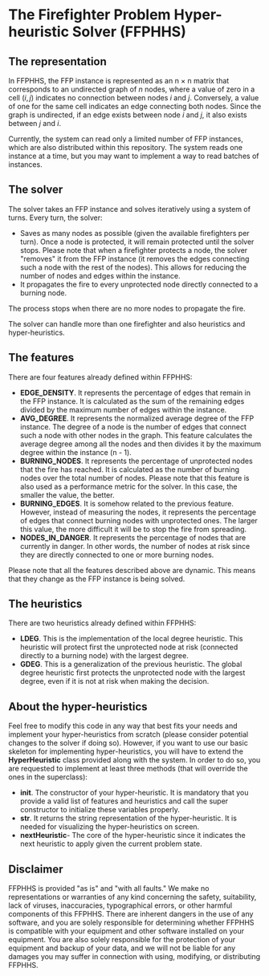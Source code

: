# The Firefighter Problem Hyper-heuristic Solver (FFPHHS)

## The representation

In FFPHHS, the FFP instance is represented as an n $\times$ n matrix that corresponds to an undirected graph of $n$ nodes, where a value of zero in a cell $(i, j$) indicates no connection between nodes $i$ and $j$. Conversely, a value of one for the same cell indicates an edge connecting both nodes. Since the graph is undirected, if an edge exists between node $i$ and $j$, it also exists between $j$ and $i$.

Currently, the system can read only a limited number of FFP instances, which are also distributed within this repository. The system reads one instance at a time, but you may want to implement a way to read batches of instances.

## The solver

The solver takes an FFP instance and solves iteratively using a system of turns. Every turn, the solver:

- Saves as many nodes as possible (given the available firefighters per turn). Once a node is protected, it will remain protected until the solver stops. Please note that when a firefighter protects a node, the solver "removes" it from the FFP instance (it removes the edges connecting such a node with the rest of the nodes). This allows for reducing the number of nodes and edges within the instance.
- It propagates the fire to every unprotected node directly connected to a burning node.

The process stops when there are no more nodes to propagate the fire.

The solver can handle more than one firefighter and also heuristics and hyper-heuristics.

## The features

There are four features already defined within FFPHHS:

- **EDGE_DENSITY**. It represents the percentage of edges that remain in the FFP instance. It is calculated as the sum of the remaining edges divided by the maximum number of edges within the instance.
- **AVG_DEGREE**. It represents the normalized average degree of the FFP instance. The degree of a node is the number of edges that connect such a node with other nodes in the graph. This feature calculates the average degree among all the nodes and then divides it by the maximum degree within the instance (n - 1).
- **BURNING_NODES**. It represents the percentage of unprotected nodes that the fire has reached. It is calculated as the number of burning nodes over the total number of nodes. Please note that this feature is also used as a performance metric for the solver. In this case, the smaller the value, the better.
- **BURNING_EDGES**. It is somehow related to the previous feature. However, instead of measuring the nodes, it represents the percentage of edges that connect burning nodes with unprotected ones. The larger this value, the more difficult it will be to stop the fire from spreading.
- **NODES_IN_DANGER**. It represents the percentage of nodes that are currently in danger. In other words, the number of nodes at risk since they are directly connected to one or more burning nodes.

Please note that all the features described above are dynamic. This means that they change as the FFP instance is being solved.

## The heuristics

There are two heuristics already defined within FFPHHS:

- **LDEG**. This is the implementation of the local degree heuristic. This heuristic will protect first the unprotected node at risk (connected directly to a burning node) with the largest degree.
- **GDEG**. This is a generalization of the previous heuristic. The global degree heuristic first protects the unprotected node with the largest degree, even if it is not at risk when making the decision.

## About the hyper-heuristics

Feel free to modify this code in any way that best fits your needs and implement your hyper-heuristics from scratch (please consider potential changes to the solver if doing so). However, if you want to use our basic skeleton for implementing hyper-heuristics, you will have to extend the **HyperHeuristic** class provided along with the system. In order to do so, you are requested to implement at least three methods (that will override the ones in the superclass):

- **__init__**. The constructor of your hyper-heuristic. It is mandatory that you provide a valid list of features and heuristics and call the super constructor to initialize these variables properly.
- **__str__**. It returns the string representation of the hyper-heuristic. It is needed for visualizing the hyper-heuristics on screen.
- **nextHeuristic**- The core of the hyper-heuristic since it indicates the next heuristic to apply given the current problem state.

## Disclaimer

FFPHHS is provided "as is" and "with all faults." We make no representations or warranties of any kind concerning the safety, suitability, lack of viruses, inaccuracies, typographical errors, or other harmful components of this FFPHHS. There are inherent dangers in the use of any software, and you are solely responsible for determining whether FFPHHS is compatible with your equipment and other software installed on your equipment. You are also solely responsible for the protection of your equipment and backup of your data, and we will not be liable for any damages you may suffer in connection with using, modifying, or distributing FFPHHS.
